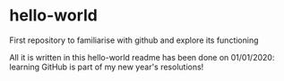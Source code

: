 # hello-world
First repository to familiarise with github and explore its functioning

All it is written in this hello-world readme has been done on 01/01/2020: learning GitHub is part of my new year's resolutions!
